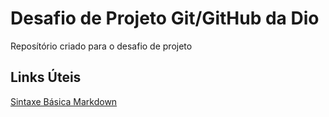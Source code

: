 # Desafio de Projeto Git/GitHub da Dio
Reposítório criado para o desafio de projeto

## Links Úteis
[Sintaxe Básica Markdown](https://www.markdownguide.org/basic-syntax/)